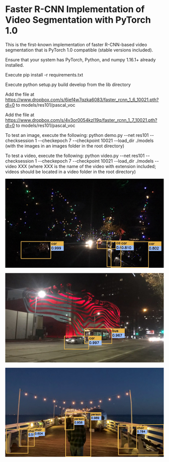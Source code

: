 # Faster R-CNN Implementation of Video Segmentation with PyTorch 1.0

This is the first-known implementation of faster R-CNN-based video segmentation that is PyTorch 1.0 compatible (stable versions included).

Ensure that your system has PyTorch, Python, and numpy 1.16.1+ already installed.

Execute pip install -r requirements.txt

Execute python setup.py build develop from the lib directory

Add the file at https://www.dropbox.com/s/6ief4w7qzka6083/faster_rcnn_1_6_10021.pth?dl=0 to models/res101/pascal_voc

Add the file at https://www.dropbox.com/s/4v3or0054kzl19q/faster_rcnn_1_7_10021.pth?dl=0 to models/res101/pascal_voc

To test an image, execute the following: python demo.py --net res101 --checksession 1 --checkepoch 7 --checkpoint 10021 --load_dir ./models (with the images in an images folder in the root directory)

To test a video, execute the following: python video.py --net res101 --checksession 1 --checkepoch 7 --checkpoint 10021 --load_dir ./models --video XXX (where XXX is the name of the video with extension included; videos should be located in a video folder in the root directory)

![Sample Frame No. 1](/samples/Picture2.jpg)

![Sample Frame No. 2](/samples/Picture3.jpg)

![Sample Frame No. 3](/samples/Picture4.jpg)
